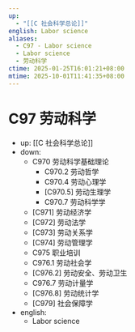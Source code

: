 ```yaml
---
up:
  - "[[C 社会科学总论]]"
english: Labor science
aliases:
  - C97 - Labor science
  - Labor science
  - 劳动科学
ctime: 2025-01-25T16:01:21+08:00
mtime: 2025-10-01T11:41:35+08:00
---
```


# C97 劳动科学

- up: [[C 社会科学总论]]
- down:
	- C970 劳动科学基础理论
		- C970.2 劳动哲学
		- C970.4 劳动心理学
		- [C970.5] 劳动生理学
		- C970.7 劳动科学学
	- [C971] 劳动经济学
	- [C972] 劳动法学
	- [C973] 劳动关系学
	- [C974] 劳动管理学
	- C975 职业培训
	- C976.1 劳动社会学
	- [C976.2] 劳动安全、劳动卫生
	- C976.7 劳动计量学
	- [C976.8] 劳动统计学
	- [C979] 社会保障学
- english:
	- Labor science
